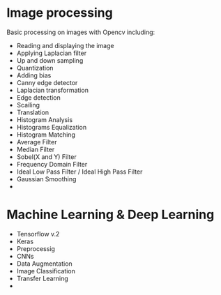 # Image processing
Basic processing on images with Opencv including: 
  * Reading and displaying the image
  * Applying Laplacian filter
  * Up and down sampling
  * Quantization
  * Adding bias
  * Canny edge detector
  * Laplacian transformation
  * Edge detection
  * Scailing
  * Translation
  * Histogram Analysis
  * Histograms Equalization
  * Histogram Matching
  * Average Filter
  * Median Filter
  * Sobel(X and Y) Filter
  * Frequency Domain Filter
  * Ideal Low Pass Filter / Ideal High Pass Filter
  * Gaussian Smoothing
  * 
# Machine Learning & Deep Learning
  * Tensorflow v.2
  * Keras
  * Preprocessig
  * CNNs
  * Data Augmentation
  * Image Classification
  * Transfer Learning
  * 

